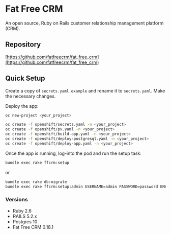 # Fat Free CRM

An open source, Ruby on Rails customer relationship management platform (CRM).

## Repository

[https://github.com/fatfreecrm/fat_free_crm](https://github.com/fatfreecrm/fat_free_crm)

## Quick Setup

Create a copy of `secrets.yaml.example` and rename it to `secrets.yaml`. Make the necessary changes.

Deploy the app:

```bash
oc new-project <your_project>

oc create -f openshift/secrets.yaml -n <your_project>
oc create -f openshift/pv.yaml -n <your_project>
oc create -f openshift/build-app.yaml -n <your_project>
oc create -f openshift/deploy-postgresql.yaml -n <your_project>
oc create -f openshift/deploy-app.yaml -n <your_project>
```

Once the app is running, log-into the pod and run the setup task:

```bash
bundle exec rake ffcrm:setup
```

or 

```bash
bundle exec rake db:migrate
bundle exec rake ffcrm:setup:admin USERNAME=admin PASSWORD=password EMAIL=admin@example.com
```

### Versions

* Ruby 2.6
* RAILS 5.2.x
* Postgres 10
* Fat Free CRM 0.18.1